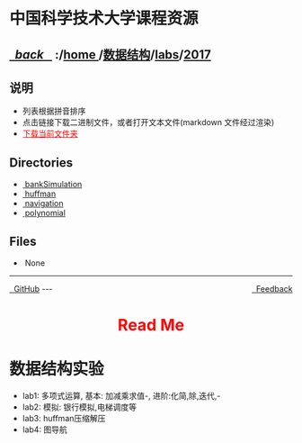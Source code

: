 
<!--
<head>
    <meta http-equiv="content-type" content="text/html; charset=utf-8">
    <title> 中国科学技术大学课程资源</title>
</head>
-->
# 中国科学技术大学课程资源

<div>
  <h2>
    <a href="../index.html">&nbsp;&nbsp;<i class="fa fa-level-up">back </i>&nbsp;&nbsp;</a>
    :/<a href="../../../index.html">home <i class="fa fa-home"></i></a>/<a href="../../index.html">数据结构</a>/<a href="../index.html">labs</a>/<a href="index.html">2017</a>
  </h2>
</div>

## 说明
- 列表根据拼音排序
- 点击链接下载二进制文件，或者打开文本文件(markdown 文件经过渲染)
- <a href="http://downgit.zhoudaxiaa.com/#/home?url=https://github.com/USTC-Resource/USTC-Course/tree/master/数据结构/labs/2017" style="color:red;text-decoration:underline;" target="_black">下载当前文件夹</a>

## Directories
<ul><li><a href="bankSimulation/index.html"><i class="fa fa-folder"></i>&nbsp;bankSimulation</a></li>
<li><a href="huffman/index.html"><i class="fa fa-folder"></i>&nbsp;huffman</a></li>
<li><a href="navigation/index.html"><i class="fa fa-folder"></i>&nbsp;navigation</a></li>
<li><a href="polynomial/index.html"><i class="fa fa-folder"></i>&nbsp;polynomial</a></li></ul>

## Files
<ul><li><i class="fa fa-meh-o"></i>&nbsp;None</li></ul>

---
<div style="text-decration:underline;display:inline">
  <a href="https://github.com/USTC-Resource/USTC-Course.git" target="_blank" rel="external"><i class="fa fa-github"></i>&nbsp; GitHub</a>
  <a href="mailto:&#122;huheqin1@gmail?subject=反馈与建议" style="float:right" target="_blank" rel="external"><i class="fa fa-envelope"></i>&nbsp; Feedback</a>
</div>
---

<h1 style="color:red;text-align:center;">Read Me</h1>

<h1 id="_1">数据结构实验</h1>
<ul>
<li>lab1: 多项式运算, 基本: 加减乘求值-, 进阶:化简,除,迭代,-</li>
<li>lab2: 模拟: 银行模拟,电梯调度等</li>
<li>lab3: huffman压缩解压</li>
<li>lab4: 图导航</li>
</ul>
